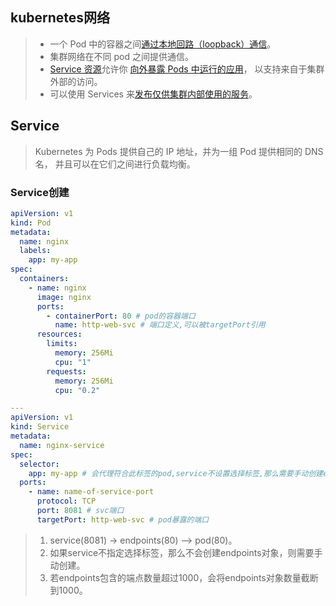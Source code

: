 ## kubernetes网络

> - 一个 Pod 中的容器之间[通过本地回路（loopback）通信](https://kubernetes.io/zh-cn/docs/concepts/services-networking/dns-pod-service/)。
> - 集群网络在不同 pod 之间提供通信。
> - [Service 资源](https://kubernetes.io/zh-cn/docs/concepts/services-networking/service/)允许你 [向外暴露 Pods 中运行的应用](https://kubernetes.io/zh-cn/docs/concepts/services-networking/connect-applications-service/)， 以支持来自于集群外部的访问。
> - 可以使用 Services 来[发布仅供集群内部使用的服务](https://kubernetes.io/zh-cn/docs/concepts/services-networking/service-traffic-policy/)。

## Service

> Kubernetes 为 Pods 提供自己的 IP 地址，并为一组 Pod 提供相同的 DNS 名， 并且可以在它们之间进行负载均衡。

### Service创建
```yaml
apiVersion: v1
kind: Pod
metadata:
  name: nginx
  labels:
    app: my-app
spec:
  containers:
    - name: nginx
      image: nginx
      ports:
        - containerPort: 80 # pod的容器端口
          name: http-web-svc # 端口定义,可以被targetPort引用
      resources:
        limits:
          memory: 256Mi
          cpu: "1"
        requests:
          memory: 256Mi
          cpu: "0.2"

---
apiVersion: v1
kind: Service
metadata:
  name: nginx-service
spec:
  selector:
    app: my-app # 会代理符合此标签的pod,service不设置选择标签,那么需要手动创建ep
  ports:
    - name: name-of-service-port
      protocol: TCP
      port: 8081 # svc端口
      targetPort: http-web-svc # pod暴露的端口

```
> 1. service(8081) -> endpoints(80) ——> pod(80)。
> 2. 如果service不指定选择标签，那么不会创建endpoints对象，则需要手动创建。
> 2. 若endpoints包含的端点数量超过1000，会将endpoints对象数量截断到1000。